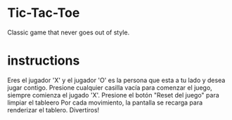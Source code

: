 # Tic-Tac-Toe
Classic game that never goes out of style.

# instructions
Eres el jugador 'X' y el jugador 'O' es la persona que esta a tu lado y desea jugar contigo.
Presione cualquier casilla vacía para comenzar el juego, siempre comienza el jugado 'X'.
Presione el botón "Reset del juego" para limpiar el tableero
Por cada movimiento, la pantalla se recarga para renderizar el tablero. 
Divertiros!

